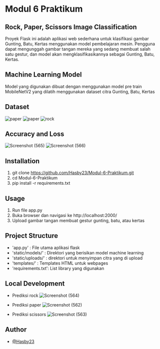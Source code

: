 # Modul 6 Praktikum

## Rock, Paper, Scissors Image Classification
Proyek Flask ini adalah aplikasi web sederhana untuk klasifikasi gambar Gunting, Batu, Kertas menggunakan model pembelajaran mesin. Pengguna dapat mengunggah gambar tangan mereka yang sedang membuat salah satu gestur, dan model akan mengklasifikasikannya sebagai Gunting, Batu, Kertas.

## Machine Learning Model
Model yang digunakan dibuat dengan menggunakan model pre train MobileNetV2 yang dilatih menggunakan dataset citra Gunting, Batu, Kertas

## Dataset
![paper](https://github.com/Hasby23/Modul-6-Praktikum/assets/71579603/19484e39-6e6b-4aff-b694-857c1c74a54d)
![paper](https://github.com/Hasby23/Modul-6-Praktikum/assets/71579603/21fc1944-84a3-43da-a13e-0ecac77e79b2)
![rock](https://github.com/Hasby23/Modul-6-Praktikum/assets/71579603/b49d0e6e-84d7-44cd-8c90-5f331af9beef)

## Accuracy and Loss
![Screenshot (565)](https://github.com/Hasby23/Modul-6-Praktikum/assets/71579603/24d8f712-e4ae-4e3a-bec9-375602eb2ac1)
![Screenshot (566)](https://github.com/Hasby23/Modul-6-Praktikum/assets/71579603/4a0ad774-2553-416b-b560-d8f934691d2f)

## Installation
1. git clone https://github.com/Hasby23/Modul-6-Praktikum.git
2. cd Modul-6-Praktikum
3. pip install -r requirements.txt

## Usage
1. Run file app.py
2. Buka browser dan navigasi ke http://localhost:2000/
3. Upload gambar tangan membuat gestur gunting, batu, atau kertas

## Project Structure
- 'app.py'          : File utama aplikasi flask
- 'static/models/'  : Direktori yang berisikan model machine learning
- 'static/uploads/' : direktori untuk menyimpan citra yang di upload
- 'templates/'      : Templates HTML untuk webpages
- 'requirements.txt': List library yang digunakan

## Local Development
- Prediksi rock
![Screenshot (564)](https://github.com/Hasby23/Modul-6-Praktikum/assets/71579603/bdcbf10a-93fa-4c29-ac94-ee1192150ac7)

- Prediksi paper
![Screenshot (562)](https://github.com/Hasby23/Modul-6-Praktikum/assets/71579603/eb8cd576-ca6e-4824-9610-26ed3c216073)

- Prediksi scissors
![Screenshot (563)](https://github.com/Hasby23/Modul-6-Praktikum/assets/71579603/cc898b23-29d2-4b3d-9209-61ab6581af04)

## Author
- [@Hasby23](https://www.github.com/Hasby23)


